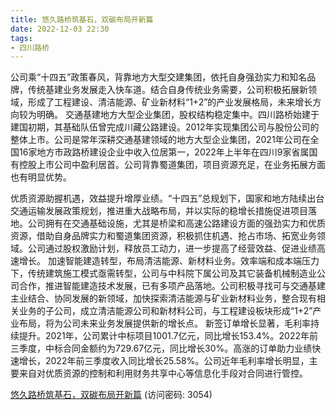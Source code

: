 ```yaml
---
title: 悠久路桥筑基石，双碳布局开新篇
date: 2022-12-03 22:30
tags:
- 四川路桥
---
```

公司乘“十四五”政策春风，背靠地方大型交建集团，依托自身强劲实力和知名品牌，传统基建业务发展走入快车道。结合自身传统业务需要，公司积极拓展新领域，形成了工程建设、清洁能源、矿业新材料“1+2”的产业发展格局，未来增长方向较为明确。
交通基建地方大型企业集团，股权结构稳定集中。四川路桥始建于建国初期，其基础队伍曾完成川藏公路建设。2012年实现集团公司与股份公司的整体上市。公司是常年深耕交通基建领域的地方大型企业集团，2021年公司在全国16家地方市政路桥建设企业中收入位居第一，2022年上半年在四川9家省属国有控股上市公司中盈利居首。公司背靠蜀道集团，项目资源充足，在业务拓展方面也有明显优势。
<!-- more -->
优质资源助握机遇，效益提升增厚业绩。“十四五”总规划下，国家和地方陆续出台交通运输发展政策规划，推进重大战略布局，并以实际的稳增长措施促进项目落地。公司拥有在交通基础设施，尤其是桥梁和高速公路建设方面的强劲实力和优质资源，借助自身品牌实力和蜀道集团资源，积极抓住机遇、抢占市场、拓宽业务领域。公司通过股权激励计划，释放员工动力，进一步提高了经营效益、促进业绩高速增长。
加速智能建造转型，布局清洁能源、新材料业务。效率端和成本端压力下，传统建筑施工模式亟需转型，公司与中科院下属公司及其它装备机械制造业公司合作，推进智能建造技术发展，已有多项产品落地。公司积极寻找可与交通基建主业结合、协同发展的新领域，加快探索清洁能源与矿业新材料业务，整合现有相关业务的子公司，成立清洁能源公司和新材料公司，与工程建设板块形成“1+2”产业布局，将为公司未来业务发展提供新的增长点。
新签订单增长显著，毛利率持续提升。2021年，公司累计中标项目1001.7亿元，同比增长153.4%。2022年前三季度，中标合同金额约为729.67亿元，同比增长30%。高涨的订单助力业绩快速增长，2022年前三季度收入同比增长25.58%。公司近年毛利率增长明显，主要来自对优质资源的控制和利用财务共享中心等信息化手段对合同进行管控。

[悠久路桥筑基石，双碳布局开新篇](https://url12.ctfile.com/f/3948612-739735901-b98180?p=3054)
(访问密码: 3054)

